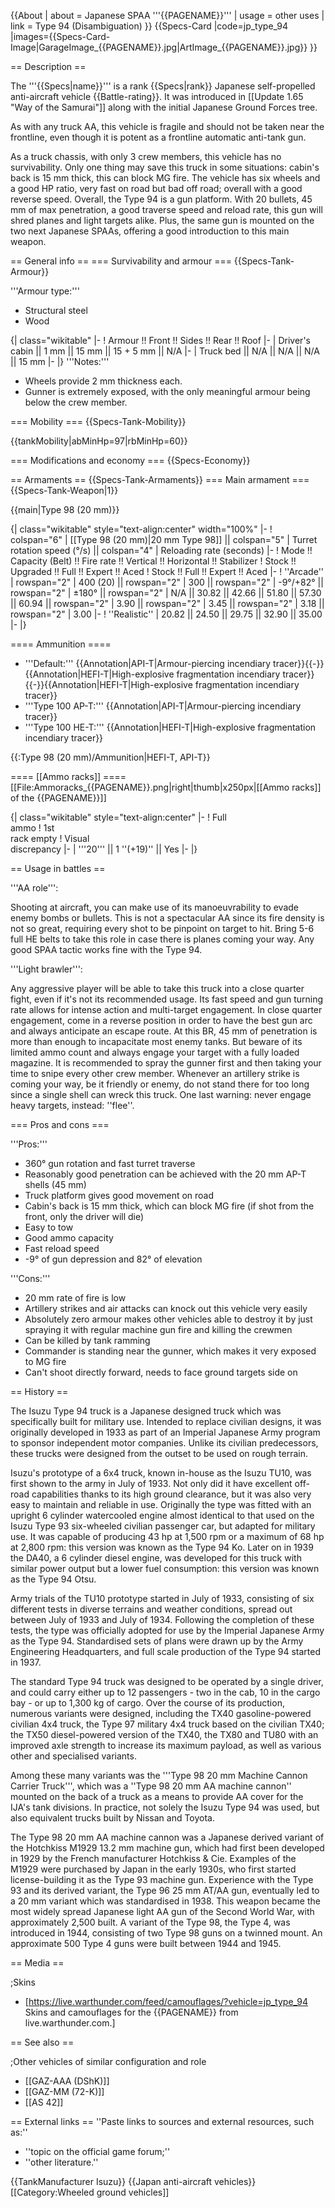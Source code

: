 {{About
| about = Japanese SPAA '''{{PAGENAME}}'''
| usage = other uses
| link = Type 94 (Disambiguation)
}}
{{Specs-Card
|code=jp_type_94
|images={{Specs-Card-Image|GarageImage_{{PAGENAME}}.jpg|ArtImage_{{PAGENAME}}.jpg}}
}}

== Description ==
<!-- ''In the description, the first part should be about the history of the creation and combat usage of the vehicle, as well as its key features. In the second part, tell the reader about the ground vehicle in the game. Insert a screenshot of the vehicle, so that if the novice player does not remember the vehicle by name, he will immediately understand what kind of vehicle the article is talking about.'' -->
The '''{{Specs|name}}''' is a rank {{Specs|rank}} Japanese self-propelled anti-aircraft vehicle {{Battle-rating}}. It was introduced in [[Update 1.65 "Way of the Samurai"]] along with the initial Japanese Ground Forces tree.

As with any truck AA, this vehicle is fragile and should not be taken near the frontline, even though it is potent as a frontline automatic anti-tank gun.

As a truck chassis, with only 3 crew members, this vehicle has no survivability. Only one thing may save this truck in some situations: cabin's back is 15 mm thick, this can block MG fire. The vehicle has six wheels and a good HP ratio, very fast on road but bad off road; overall with a good reverse speed. Overall, the Type 94 is a gun platform. With 20 bullets, 45 mm of max penetration, a good traverse speed and reload rate, this gun will shred planes and light targets alike. Plus, the same gun is mounted on the two next Japanese SPAAs, offering a good introduction to this main weapon.

== General info ==
=== Survivability and armour ===
{{Specs-Tank-Armour}}
<!-- ''Describe armour protection. Note the most well protected and key weak areas. Appreciate the layout of modules as well as the number and location of crew members. Is the level of armour protection sufficient, is the placement of modules helpful for survival in combat? If necessary use a visual template to indicate the most secure and weak zones of the armour.'' -->
'''Armour type:'''

* Structural steel
* Wood

{| class="wikitable"
|-
! Armour !! Front !! Sides !! Rear !! Roof
|-
| Driver's cabin || 1 mm || 15 mm || 15 + 5 mm || N/A
|-
| Truck bed || N/A || N/A || N/A || 15 mm
|-
|}
'''Notes:'''

* Wheels provide 2 mm thickness each.
* Gunner is extremely exposed, with the only meaningful armour being below the crew member.

=== Mobility ===
{{Specs-Tank-Mobility}}
<!-- ''Write about the mobility of the ground vehicle. Estimate the specific power and manoeuvrability, as well as the maximum speed forwards and backwards.'' -->

{{tankMobility|abMinHp=97|rbMinHp=60}}

=== Modifications and economy ===
{{Specs-Economy}}

== Armaments ==
{{Specs-Tank-Armaments}}
=== Main armament ===
{{Specs-Tank-Weapon|1}}
<!-- ''Give the reader information about the characteristics of the main gun. Assess its effectiveness in a battle based on the reloading speed, ballistics and the power of shells. Do not forget about the flexibility of the fire, that is how quickly the cannon can be aimed at the target, open fire on it and aim at another enemy. Add a link to the main article on the gun: <code><nowiki>{{main|Name of the weapon}}</nowiki></code>. Describe in general terms the ammunition available for the main gun. Give advice on how to use them and how to fill the ammunition storage.'' -->
{{main|Type 98 (20 mm)}}

{| class="wikitable" style="text-align:center" width="100%"
|-
! colspan="6" | [[Type 98 (20 mm)|20 mm Type 98]] || colspan="5" | Turret rotation speed (°/s) || colspan="4" | Reloading rate (seconds)
|-
! Mode !! Capacity (Belt) !! Fire rate !! Vertical !! Horizontal !! Stabilizer
! Stock !! Upgraded !! Full !! Expert !! Aced
! Stock !! Full !! Expert !! Aced
|-
! ''Arcade''
| rowspan="2" | 400 (20) || rowspan="2" | 300 || rowspan="2" | -9°/+82° || rowspan="2" | ±180° || rowspan="2" | N/A || 30.82 || 42.66 || 51.80 || 57.30 || 60.94 || rowspan="2" | 3.90 || rowspan="2" | 3.45 || rowspan="2" | 3.18 || rowspan="2" | 3.00
|-
! ''Realistic''
| 20.82 || 24.50 || 29.75 || 32.90 || 35.00
|-
|}

==== Ammunition ====

* '''Default:''' {{Annotation|API-T|Armour-piercing incendiary tracer}}{{-}}{{Annotation|HEFI-T|High-explosive fragmentation incendiary tracer}}{{-}}{{Annotation|HEFI-T|High-explosive fragmentation incendiary tracer}}
* '''Type 100 AP-T:''' {{Annotation|API-T|Armour-piercing incendiary tracer}}
* '''Type 100 HE-T:''' {{Annotation|HEFI-T|High-explosive fragmentation incendiary tracer}}

{{:Type 98 (20 mm)/Ammunition|HEFI-T, API-T}}

==== [[Ammo racks]] ====
[[File:Ammoracks_{{PAGENAME}}.png|right|thumb|x250px|[[Ammo racks]] of the {{PAGENAME}}]]
<!-- '''Last updated:''' -->
{| class="wikitable" style="text-align:center"
|-
! Full<br>ammo
! 1st<br>rack empty
! Visual<br>discrepancy
|-
| '''20''' || 1&nbsp;''(+19)'' || Yes
|-
|}

== Usage in battles ==
<!-- ''Describe the tactics of playing in the vehicle, the features of using vehicles in the team and advice on tactics. Refrain from creating a "guide" - do not impose a single point of view but instead give the reader food for thought. Describe the most dangerous enemies and give recommendations on fighting them. If necessary, note the specifics of the game in different modes (AB, RB, SB).'' -->
'''AA role''':

Shooting at aircraft, you can make use of its manoeuvrability to evade enemy bombs or bullets. This is not a spectacular AA since its fire density is not so great, requiring every shot to be pinpoint on target to hit. Bring 5-6 full HE belts to take this role in case there is planes coming your way. Any good SPAA tactic works fine with the Type 94.

'''Light brawler''':

Any aggressive player will be able to take this truck into a close quarter fight, even if it's not its recommended usage. Its fast speed and gun turning rate allows for intense action and multi-target engagement. In close quarter engagement, come in a reverse position in order to have the best gun arc and always anticipate an escape route. At this BR, 45 mm of penetration is more than enough to incapacitate most enemy tanks. But beware of its limited ammo count and always engage your target with a fully loaded magazine. It is recommended to spray the gunner first and then taking your time to snipe every other crew member. Whenever an artillery strike is coming your way, be it friendly or enemy, do not stand there for too long since a single shell can wreck this truck. One last warning: never engage heavy targets, instead: ''flee''.

=== Pros and cons ===
<!-- ''Summarise and briefly evaluate the vehicle in terms of its characteristics and combat effectiveness. Mark its pros and cons in a bulleted list. Try not to use more than 6 points for each of the characteristics. Avoid using categorical definitions such as "bad", "good" and the like - use substitutions with softer forms such as "inadequate" and "effective".'' -->

'''Pros:'''

* 360° gun rotation and fast turret traverse
* Reasonably good penetration can be achieved with the 20 mm AP-T shells (45 mm)
* Truck platform gives good movement on road
* Cabin's back is 15 mm thick, which can block MG fire (if shot from the front, only the driver will die)
* Easy to tow
* Good ammo capacity
* Fast reload speed
* -9° of gun depression and 82° of elevation

'''Cons:'''

* 20 mm rate of fire is low
* Artillery strikes and air attacks can knock out this vehicle very easily
* Absolutely zero armour makes other vehicles able to destroy it by just spraying it with regular machine gun fire and killing the crewmen
* Can be killed by tank ramming
* Commander is standing near the gunner, which makes it very exposed to MG fire
* Can't shoot directly forward, needs to face ground targets side on

== History ==
<!-- ''Describe the history of the creation and combat usage of the vehicle in more detail than in the introduction. If the historical reference turns out to be too long, take it to a separate article, taking a link to the article about the vehicle and adding a block "/History" (example: <nowiki>https://wiki.warthunder.com/(Vehicle-name)/History</nowiki>) and add a link to it here using the <code>main</code> template. Be sure to reference text and sources by using <code><nowiki><ref></ref></nowiki></code>, as well as adding them at the end of the article with <code><nowiki><references /></nowiki></code>. This section may also include the vehicle's dev blog entry (if applicable) and the in-game encyclopedia description (under <code><nowiki>=== In-game description ===</nowiki></code>, also if applicable).'' -->

The Isuzu Type 94 truck is a Japanese designed truck which was specifically built for military use. Intended to replace civilian designs, it was originally developed in 1933 as part of an Imperial Japanese Army program to sponsor independent motor companies. Unlike its civilian predecessors, these trucks were designed from the outset to be used on rough terrain.

Isuzu's prototype of a 6x4 truck, known in-house as the Isuzu TU10, was first shown to the army in July of 1933. Not only did it have excellent off-road capabilities thanks to its high ground clearance, but it was also very easy to maintain and reliable in use. Originally the type was fitted with an upright 6 cylinder watercooled engine almost identical to that used on the Isuzu Type 93 six-wheeled civilian passenger car, but adapted for military use. It was capable of producing 43 hp at 1,500 rpm or a maximum of 68 hp at 2,800 rpm: this version was known as the Type 94 Ko. Later on in 1939 the DA40, a 6 cylinder diesel engine, was developed for this truck with similar power output but a lower fuel consumption: this version was known as the Type 94 Otsu.

Army trials of the TU10 prototype started in July of 1933, consisting of six different tests in diverse terrains and weather conditions, spread out between July of 1933 and July of 1934. Following the completion of these tests, the type was officially adopted for use by the Imperial Japanese Army as the Type 94. Standardised sets of plans were drawn up by the Army Engineering Headquarters, and full scale production of the Type 94 started in 1937.

The standard Type 94 truck was designed to be operated by a single driver, and could carry either up to 12 passengers - two in the cab, 10 in the cargo bay - or up to 1,300 kg of cargo. Over the course of its production, numerous variants were designed, including the TX40 gasoline-powered civilian 4x4 truck, the Type 97 military 4x4 truck based on the civilian TX40; the TX50 diesel-powered version of the TX40, the TX80 and TU80 with an improved axle strength to increase its maximum payload, as well as various other and specialised variants.

Among these many variants was the '''Type 98 20 mm Machine Cannon Carrier Truck''', which was a ''Type 98 20 mm AA machine cannon'' mounted on the back of a truck as a means to provide AA cover for the IJA's tank divisions. In practice, not solely the Isuzu Type 94 was used, but also equivalent trucks built by Nissan and Toyota.

The Type 98 20 mm AA machine cannon was a Japanese derived variant of the Hotchkiss M1929 13.2 mm machine gun, which had first been developed in 1929 by the French manufacturer Hotchkiss & Cie. Examples of the M1929 were purchased by Japan in the early 1930s, who first started license-building it as the Type 93 machine gun. Experience with the Type 93 and its derived variant, the Type 96 25 mm AT/AA gun, eventually led to a 20 mm variant which was standardised in 1938. This weapon became the most widely spread Japanese light AA gun of the Second World War, with approximately 2,500 built. A variant of the Type 98, the Type 4, was introduced in 1944, consisting of two Type 98 guns on a twinned mount. An approximate 500 Type 4 guns were built between 1944 and 1945.

== Media ==
<!-- ''Excellent additions to the article would be video guides, screenshots from the game, and photos.'' -->

;Skins
* [https://live.warthunder.com/feed/camouflages/?vehicle=jp_type_94 Skins and camouflages for the {{PAGENAME}} from live.warthunder.com.]

== See also ==
<!-- ''Links to the articles on the War Thunder Wiki that you think will be useful for the reader, for example:''
* ''reference to the series of the vehicles;''
* ''links to approximate analogues of other nations and research trees.'' -->

;Other vehicles of similar configuration and role
* [[GAZ-AAA (DShK)]]
* [[GAZ-MM (72-K)]]
* [[AS 42]]

== External links ==
''Paste links to sources and external resources, such as:''
* ''topic on the official game forum;''
* ''other literature.''

{{TankManufacturer Isuzu}}
{{Japan anti-aircraft vehicles}}
[[Category:Wheeled ground vehicles]]